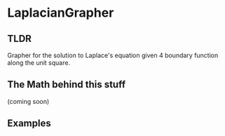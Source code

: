 # LaplacianGrapher

## TLDR
Grapher for the solution to Laplace's equation given 4 boundary function along the unit square. 

## The Math behind this stuff
(coming soon)

## Examples
